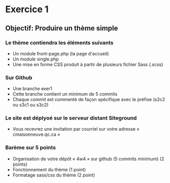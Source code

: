 # Exercice 1
## Objectif: Produire un thème simple
### Le thème contiendra les éléments suivants
- Un module front-page.php (la page d'accueil)
- Un module single.php
- Une mise en forme CSS produit à partir de plusieurs fichier Sass (.scss)

### Sur Github
- Une branche exer1
- Cette branche contient un minimum de 5 commits
- Chaque commit est commenté de façon spécifique avec le préfixe (s2c2 ou s3c1 ou s3c2)

### Le site est déplyoé sur le serveur distant Siteground
- Vous recevrez une invitation par courriel sur votre adresse « cmaisonneuve.qc.ca »

### Barème sur 5 points
- Organisation de votre dépôt « 4w4 » sur github (5 commits minimum) (2 points)
- Fonctionnement du thème (1 point)
- Formatage sass/css du thème (2 point)